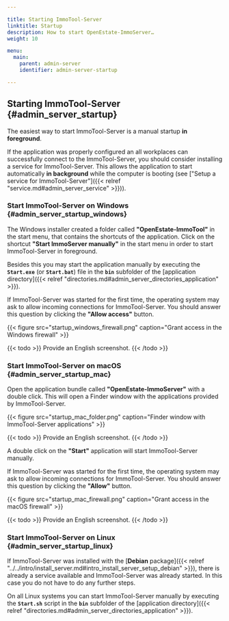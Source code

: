 ```yaml
---

title: Starting ImmoTool-Server
linktitle: Startup
description: How to start OpenEstate-ImmoServer…
weight: 10

menu:
  main:
    parent: admin-server
    identifier: admin-server-startup

---
```


## Starting ImmoTool-Server {#admin_server_startup}

The easiest way to start ImmoTool-Server is a manual startup **in foreground**.

If the application was properly configured an all workplaces can successfully connect to the ImmoTool-Server, you should consider installing a service for ImmoTool-Server. This allows the application to start automatically **in background** while the computer is booting (see ["Setup a service for ImmoTool-Server"]({{< relref "service.md#admin_server_service" >}})).


### Start ImmoTool-Server on Windows {#admin_server_startup_windows}

The Windows installer created a folder called **"OpenEstate-ImmoTool"** in the start menu, that contains the shortcuts of the application. Click on the shortcut **"Start ImmoServer manually"** in the start menu in order to start ImmoTool-Server in foreground.

Besides this you may start the application manually by executing the **`Start.exe`** (or **`Start.bat`**) file in the **`bin`** subfolder of the [application directory]({{< relref "directories.md#admin_server_directories_application" >}}).

If ImmoTool-Server was started for the first time, the operating system may ask to allow incoming connections for ImmoTool-Server. You should answer this question by clicking the **"Allow access"** button. 

{{< figure src="startup_windows_firewall.png" caption="Grant access in the Windows firewall" >}}

{{< todo >}}
Provide an English screenshot.
{{< /todo >}}


### Start ImmoTool-Server on macOS {#admin_server_startup_mac}

Open the application bundle called **"OpenEstate-ImmoServer"** with a double click. This will open a Finder window with the applications provided by ImmoTool-Server.

{{< figure src="startup_mac_folder.png" caption="Finder window with ImmoTool-Server applications" >}}

{{< todo >}}
Provide an English screenshot.
{{< /todo >}}

A double click on the **"Start"** application will start ImmoTool-Server manually.

If ImmoTool-Server was started for the first time, the operating system may ask to allow incoming connections for ImmoTool-Server. You should answer this question by clicking the **"Allow"** button. 

{{< figure src="startup_mac_firewall.png" caption="Grant access in the macOS firewall" >}}

{{< todo >}}
Provide an English screenshot.
{{< /todo >}}


### Start ImmoTool-Server on Linux {#admin_server_startup_linux}

If ImmoTool-Server was installed with the [**Debian** package]({{< relref "../../intro/install_server.md#intro_install_server_setup_debian" >}}), there is already a service available and ImmoTool-Server was already started. In this case you do not have to do any further steps.

On all Linux systems you can start ImmoTool-Server manually by executing the **`Start.sh`** script in the **`bin`** subfolder of the [application directory]({{< relref "directories.md#admin_server_directories_application" >}}).
